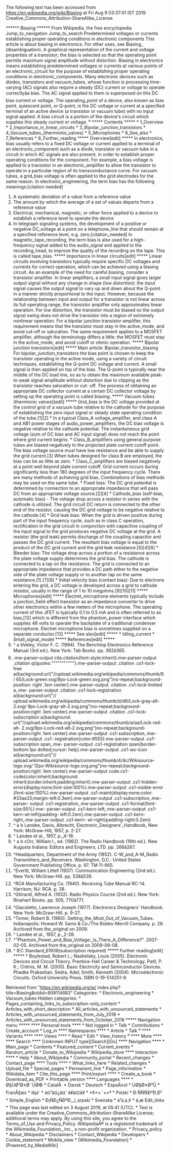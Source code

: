 The following text has been accessed from https://en.wikipedia.org/wiki/Biasing at Fri Aug 9 03:37:01 IST 2019
Creative_Commons_Attribution-ShareAlike_License





















****** Biasing ******
From Wikipedia, the free encyclopedia
Jump_to_navigation Jump_to_search
Predetermined voltages or currents establishing proper operating conditions in
electronic components
This article is about biasing in electronics. For other uses, see Biasing_
(disambiguation).
A graphical representation of the current and voltage properties of a
transistor; the bias is selected so that the operating point permits maximum
signal amplitude without distortion.
Biasing in electronics means establishing predetermined voltages or currents at
various points of an electronic_circuit for the purpose of establishing proper
operating conditions in electronic_components. Many electronic devices such as
diodes, transistors and vacuum_tubes, whose function is processing time-varying
(AC) signals also require a steady (DC) current or voltage to operate
correctlyâa bias. The AC signal applied to them is superposed on this DC bias
current or voltage. The operating_point of a device, also known as bias point,
quiescent point, or Q-point, is the DC voltage or current at a specified
terminal of an active device (a transistor or vacuum tube) with no input signal
applied. A bias circuit is a portion of the device's circuit which supplies
this steady current or voltage.
⁰
***** Contents *****
    * 1_Overview
    * 2_Importance_in_linear_circuits
    * 3_Bipolar_junction_transistors
    * 4_Vacuum_tubes_(thermionic_valves)
    * 5_Microphones
    * 6_See_also
    * 7_References
    * 8_Further_reading
***** Overview[edit] *****
In electronics, bias usually refers to a fixed DC voltage or current applied to
a terminal of an electronic_component such as a diode, transistor or vacuum
tube in a circuit in which AC signals are also present, in order to establish
proper operating conditions for the component. For example, a bias voltage is
applied to a transistor in an electronic_amplifier to allow the transistor to
operate in a particular region of its transconductance curve. For vacuum tubes,
a grid_bias voltage is often applied to the grid electrodes for the same
reason.
In electronic_engineering, the term bias has the following meanings:[citation
needed]
   1. A systematic deviation of a value from a reference value
   2. The amount by which the average of a set of values departs from a
      reference value
   3. Electrical, mechanical, magnetic, or other force applied to a device to
      establish a reference level to operate the device
   4. In telegraph signaling systems, the development of a positive or negative
      DC_voltage at a point on a telephone_line that should remain at a
      specified reference level, e.g. zero.[citation_needed]
In magnetic_tape_recording, the term bias is also used for a high-frequency
signal added to the audio_signal and applied to the recording_head, to improve
the quality of the recording on the tape. This is called tape_bias.
***** Importance in linear circuits[edit] *****
Linear circuits involving transistors typically require specific DC voltages
and currents for correct operation, which can be achieved using a biasing
circuit. As an example of the need for careful biasing, consider a transistor
amplifier. In linear amplifiers, a small input signal gives larger output
signal without any change in shape (low distortion): the input signal causes
the output signal to vary up and down about the Q-point in a manner strictly
proportional to the input. However, because the relationship between input and
output for a transistor is not linear across its full operating range, the
transistor amplifier only approximates linear operation. For low distortion,
the transistor must be biased so the output signal swing does not drive the
transistor into a region of extremely nonlinear operation. For a bipolar
junction transistor amplifier, this requirement means that the transistor must
stay in the active_mode, and avoid cut-off or saturation. The same requirement
applies to a MOSFET amplifier, although the terminology differs a little: the
MOSFET must stay in the active_mode, and avoid cutoff or ohmic operation.
***** Bipolar junction transistors[edit] *****
Main article: Bipolar_transistor_biasing
For bipolar_junction_transistors the bias point is chosen to keep the
transistor operating in the active mode, using a variety of circuit techniques,
establishing the Q-point DC voltage and current. A small signal is then applied
on top of the bias. The Q-point is typically near the middle of the DC load
line, so as to obtain the maximum available peak-to-peak signal amplitude
without distortion due to clipping as the transistor reaches saturation or cut-
off. The process of obtaining an appropriate DC collector current at a certain
DC collector voltage by setting up the operating point is called biasing.
***** Vacuum tubes (thermionic valves)[edit] *****
Grid_bias is the DC voltage provided at the control grid of a vacuum tube
relative to the cathode for the purpose of establishing the zero input signal
or steady state operating condition of the tube.[1][2]
    * In a typical Class_A voltage_amplifier, and class A and AB1 power stages
      of audio_power_amplifiers, the DC bias voltage is negative relative to
      the cathode potential. The instantaneous grid voltage (sum of DC bias and
      AC input signal) does not reach the point where grid current begins.
    * Class_B_amplifiers using general purpose tubes are biased negatively to
      the projected plate current cutoff point. The bias voltage source must
      have low resistance and be able to supply the grid current.[3] When tubes
      designed for class B are employed, the bias can be as little as zero.
    * Class_C_amplifiers are biased negatively at a point well beyond plate
      current cutoff. Grid current occurs during significantly less than 180
      degrees of the input frequency cycle.
There are many methods of achieving grid bias. Combinations of bias methods may
be used on the same tube.
    * Fixed bias: The DC grid potential is determined by connection to an
      appropriate impedance that will pass DC from an appropriate voltage
      source.[2][4]
    * Cathode_bias (self-bias, automatic bias) - The voltage drop across a
      resistor in series with the cathode is utilized. The grid circuit DC
      return is connected to the other end of the resistor, causing the DC grid
      voltage to be negative relative to the cathode.[4]
    * Grid leak bias: When the grid is driven positive during part of the input
      frequency cycle, such as in class C operation, rectification in the grid
      circuit in conjunction with capacitive coupling of the input signal to
      the grid produces negative DC voltage at the grid. A resistor (the grid
      leak) permits discharge of the coupling capacitor and passes the DC grid
      current. The resultant bias voltage is equal to the product of the DC
      grid current and the grid leak resistance.[5][4][6]
    * Bleeder bias: The voltage drop across a portion of a resistance across
      the plate voltage supply determines the grid bias. The cathode is
      connected to a tap on the resistance. The grid is connected to an
      appropriate impedance that provides a DC path either to the negative side
      of the plate voltage supply or to another tap on the same resistance.[1]
      [7][8]
    * Initial velocity bias (contact bias): Due to electrons entering the grid,
      a DC voltage is developed across a grid to cathode resistor, usually in
      the range of 1 to 10 megohms.[9][10][11]
***** Microphones[edit] *****
Electret_microphone elements typically include a junction_field-effect
transistor as an impedance converter to drive other electronics within a few
meters of the microphone. The operating current of this JFET is typically 0.1
to 0.5 mA and is often referred to as bias,[12] which is different from the
phantom_power interface which supplies 48 volts to operate the backplate of a
traditional condenser microphone. Electret microphone bias is sometimes
supplied on a separate conductor.[13]
***** See also[edit] *****
    * Idling_current
    * Small_signal_model
***** References[edit] *****
   1. ^ a bVeley, Victor F. C. (1994). The Benchtop Electronics Reference
      Manual (3rd ed.). New York: Tab Books. pp. 362â365.
   2. .mw-parser-output cite.citation{font-style:inherit}.mw-parser-output
      .citation q{quotes:"\"""\"""'""'"}.mw-parser-output .citation .cs1-lock-
      free a{background:url("//upload.wikimedia.org/wikipedia/commons/thumb/6/
      65/Lock-green.svg/9px-Lock-green.svg.png")no-repeat;background-position:
      right .1em center}.mw-parser-output .citation .cs1-lock-limited a,.mw-
      parser-output .citation .cs1-lock-registration a{background:url("//
      upload.wikimedia.org/wikipedia/commons/thumb/d/d6/Lock-gray-alt-2.svg/
      9px-Lock-gray-alt-2.svg.png")no-repeat;background-position:right .1em
      center}.mw-parser-output .citation .cs1-lock-subscription a{background:
      url("//upload.wikimedia.org/wikipedia/commons/thumb/a/aa/Lock-red-alt-
      2.svg/9px-Lock-red-alt-2.svg.png")no-repeat;background-position:right
      .1em center}.mw-parser-output .cs1-subscription,.mw-parser-output .cs1-
      registration{color:#555}.mw-parser-output .cs1-subscription span,.mw-
      parser-output .cs1-registration span{border-bottom:1px dotted;cursor:
      help}.mw-parser-output .cs1-ws-icon a{background:url("//
      upload.wikimedia.org/wikipedia/commons/thumb/4/4c/Wikisource-logo.svg/
      12px-Wikisource-logo.svg.png")no-repeat;background-position:right .1em
      center}.mw-parser-output code.cs1-code{color:inherit;background:
      inherit;border:inherit;padding:inherit}.mw-parser-output .cs1-hidden-
      error{display:none;font-size:100%}.mw-parser-output .cs1-visible-error
      {font-size:100%}.mw-parser-output .cs1-maint{display:none;color:
      #33aa33;margin-left:0.3em}.mw-parser-output .cs1-subscription,.mw-parser-
      output .cs1-registration,.mw-parser-output .cs1-format{font-size:95%}.mw-
      parser-output .cs1-kern-left,.mw-parser-output .cs1-kern-wl-left{padding-
      left:0.2em}.mw-parser-output .cs1-kern-right,.mw-parser-output .cs1-kern-
      wl-right{padding-right:0.2em}
   3. ^ a b Landee, Davis, Albrecht, Electronic_Designers'_Handbook, New York:
      McGraw-Hill, 1957, p. 2-27.
   4. ^ Landee et al., 1957, p._4-19.
   5. ^ a b cOrr, William I., ed. (1962). The Radio Handbook (16th ed.). New
      Augusta Indiana: Editors and Engineers, LTD. pp. 266â267.
   6. ^Headquarters, Department of the Army (1952). C-W_and_A-M_Radio
      Transmitters_and_Receivers. Washington, D.C.: United States Government
      Publishing Office. p. 97. TM 11-665.
   7. ^Everitt, William Littell (1937). Communication Engineering (2nd ed.).
      New York: McGraw-Hill. pp. 538â539.
   8. ^RCA Manufacturing Co. (1940). Receiving Tube Manual RC-14. Harrison, NJ:
      RCA. p. 38.
   9. ^Ghirardi, Alfred A. (1932). Radio Physics Course (2nd ed.). New York:
      Rinehart Books. pp. 505, 770â771.
  10. ^Giacoletto, Lawrence Joseph (1977). Electronics Designers' Handbook. New
      York: McGraw-Hill. p. 9-27.
  11. ^Tomer, Robert B. (1960). Getting_the_Most_Out_of_Vacuum_Tubes.
      Indianapolis: Howard W. Sams & Co./The Bobbs-Merrill Company. p. 28.
      Archived from the_original on 2009.
  12. ^ Landee et al., 1957, p._2-28.
  13. ^"Phantom_Power_and_Bias_Voltage:_Is_There_A_Difference?". 2007-02-05.
      Archived from the_original on 2009-09-08.
  14. ^ IEC Standard_61938(subscription required)
***** Further reading[edit] *****
    * Boylestad, Robert L.; Nashelsky, Louis (2005). Electronic Devices and
      Circuit Theory. Prentice-Hall Career & Technology.
Patil, P. K.; Chitnis, M. M. (2005). Basic Electricity and Semiconductor
Devices. Phadke Prakashan.
Sedra, Adel; Smith, Kenneth (2004). Microelectronic Circuits. Oxford University
Press. ISBN 0-19-514251-9.

Retrieved from "https://en.wikipedia.org/w/
index.php?title=Biasing&oldid=909114683"
Categories:
    * Electronic_engineering
    * Vacuum_tubes
Hidden categories:
    * Pages_containing_links_to_subscription-only_content
    * Articles_with_short_description
    * All_articles_with_unsourced_statements
    * Articles_with_unsourced_statements_from_July_2018
    * Articles_with_unsourced_statements_from_October_2018
***** Navigation menu *****
**** Personal tools ****
    * Not logged in
    * Talk
    * Contributions
    * Create_account
    * Log_in
**** Namespaces ****
    * Article
    * Talk
⁰
**** Variants ****
**** Views ****
    * Read
    * Edit
    * View_history
⁰
**** More ****
**** Search ****
[Unknown INPUT type][Search][Go]
**** Navigation ****
    * Main_page
    * Contents
    * Featured_content
    * Current_events
    * Random_article
    * Donate_to_Wikipedia
    * Wikipedia_store
**** Interaction ****
    * Help
    * About_Wikipedia
    * Community_portal
    * Recent_changes
    * Contact_page
**** Tools ****
    * What_links_here
    * Related_changes
    * Upload_file
    * Special_pages
    * Permanent_link
    * Page_information
    * Wikidata_item
    * Cite_this_page
**** Print/export ****
    * Create_a_book
    * Download_as_PDF
    * Printable_version
**** Languages ****
    * Ø§ÙØ¹Ø±Ø¨ÙØ©
    * CatalÃ 
    * Dansk
    * Deutsch
    * EspaÃ±ol
    * ÙØ§Ø±Ø³Û
    * FranÃ§ais
    * íêµ­ì´
    * à¤¹à¤¿à¤¨à¥à¤¦à¥
    * ×¢××¨××ª
    * Polski
    * Ð ÑÑÑÐºÐ¸Ð¹
    * Simple_English
    * Ð¡ÑÐ¿ÑÐºÐ¸_/_srpski
    * Svenska
    * à¹à¸à¸¢
    * ä¸­æ
Edit_links
    * This page was last edited on 3 August 2019, at 05:41 (UTC).
    * Text is available under the Creative_Commons_Attribution-ShareAlike
      License; additional terms may apply. By using this site, you agree to the
      Terms_of_Use and Privacy_Policy. WikipediaÂ® is a registered trademark of
      the Wikimedia_Foundation,_Inc., a non-profit organization.
    * Privacy_policy
    * About_Wikipedia
    * Disclaimers
    * Contact_Wikipedia
    * Developers
    * Cookie_statement
    * Mobile_view
    * [Wikimedia_Foundation]
    * [Powered_by_MediaWiki]
